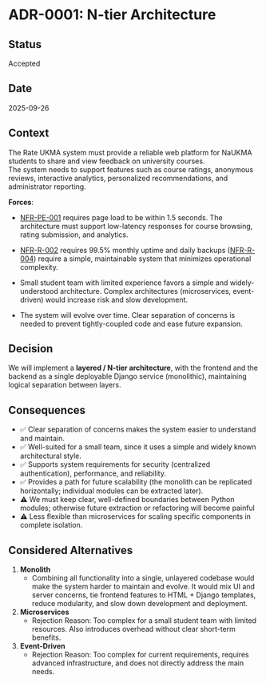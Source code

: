# ADR-0001: N-tier Architecture

## Status
Accepted

## Date
2025-09-26

## Context

The Rate UKMA system must provide a reliable web platform for NaUKMA students to share and view feedback on university courses.  
The system needs to support features such as course ratings, anonymous reviews, interactive analytics, personalized recommendations, and administrator reporting.

**Forces**:

-   [NFR-PE-001](../requirements.md#nfr-s-001) requires page load to be within 1.5 seconds. The architecture must support low-latency responses for course browsing, rating submission, and analytics.
    
-  [NFR-R-002](../requirements.md#nfr-r-002) requires 99.5% monthly uptime and daily backups ([NFR-R-004]((../requirements.md#nfr-r-004))) require a simple, maintainable system that minimizes operational complexity.
    
-  Small student team with limited experience favors a simple and widely-understood architecture. Complex architectures (microservices, event-driven) would increase risk and slow development.
    
-  The system will evolve over time. Clear separation of concerns is needed to prevent tightly-coupled code and ease future expansion.


## Decision
We will implement a **layered / N-tier architecture**, with the frontend and the backend as a single deployable Django service (monolithic), maintaining logical separation between layers.

## Consequences
* ✅ Clear separation of concerns makes the system easier to understand and maintain.  
* ✅ Well-suited for a small team, since it uses a simple and widely known architectural style. 
* ✅ Supports system requirements for security (centralized authentication), performance, and reliability.  
* ✅ Provides a path for future scalability (the monolith can be replicated horizontally; individual modules can be extracted later).
* ⚠️ We must keep clear, well-defined boundaries between Python modules; otherwise future extraction or refactoring will become painful
* ⚠️ Less flexible than microservices for scaling specific components in complete isolation.

## Considered Alternatives
1. **Monolith**
    * Combining all functionality into a single, unlayered codebase would make the system harder to maintain and evolve. It would mix UI and server concerns, tie frontend features to HTML + Django templates, reduce modularity, and slow down development and deployment.
2. **Microservices**
    * Rejection Reason: Too complex for a small student team with limited resources. Also introduces overhead without clear short-term benefits.
3. **Event-Driven**
    * Rejection Reason: Too complex for current requirements, requires advanced infrastructure, and does not directly address the main needs.
